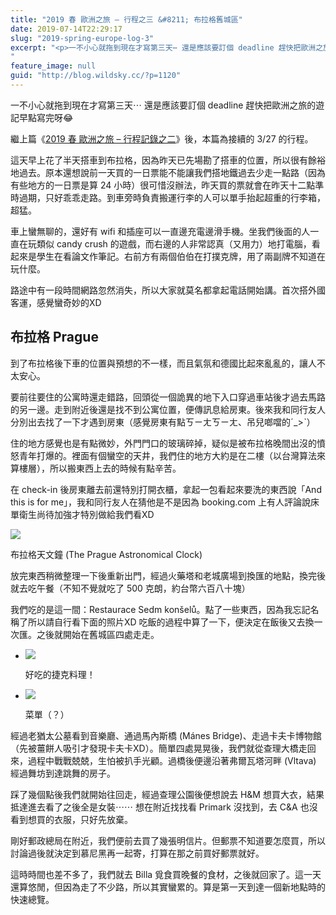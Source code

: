 ```yaml
---
title: "2019 春 歐洲之旅 – 行程之三 &#8211; 布拉格舊城區"
date: 2019-07-14T22:29:17
slug: "2019-spring-europe-log-3"
excerpt: "<p>一不小心就拖到現在才寫第三天⋯ 還是應該要訂個 deadline 趕快把歐洲之旅的遊記早點寫完呀😂 繼上篇《2&#8230;</p>
"
feature_image: null
guid: "http://blog.wildsky.cc/?p=1120"
---
```

一不小心就拖到現在才寫第三天⋯ 還是應該要訂個 deadline 趕快把歐洲之旅的遊記早點寫完呀😂

繼上篇《[2019 春 歐洲之旅 – 行程記錄之二](http://blog.wildsky.cc/posts/2019-spring-europe-log-2)》後，本篇為接續的 3/27 的行程。

這天早上花了半天搭車到布拉格，因為昨天已先場勘了搭車的位置，所以很有餘裕地過去。原本還想說前一天買的一日票能不能讓我們搭地鐵過去少走一點路（因為有些地方的一日票是算 24 小時）很可惜沒辦法，昨天買的票就會在昨天十二點準時過期，只好乖乖走路。到車旁時負責搬運行李的人可以單手抬起超重的行李箱，超猛。

車上蠻無聊的，還好有 wifi 和插座可以一直邊充電邊滑手機。坐我們後面的人一直在玩類似 candy crush 的遊戲，而右邊的人非常認真（又用力）地打電腦，看起來是學生在看論文作筆記。右前方有兩個伯伯在打撲克牌，用了兩副牌不知道在玩什麼。

路途中有一段時間網路忽然消失，所以大家就莫名都拿起電話開始講。首次搭外國客運，感覺蠻奇妙的XD

布拉格 Prague
----------

到了布拉格後下車的位置與預想的不一樣，而且氣氛和德國比起來亂亂的，讓人不太安心。

要前往要住的公寓時還走錯路，回頭從一個詭異的地下入口穿過車站後才過去馬路的另一邊。走到附近後還是找不到公寓位置，便傳訊息給房東。後來我和同行友人分別出去找了一下才遇到房東（感覺房東有點ㄎㄧㄤㄎㄧㄤ、吊兒啷噹的ˊ\_>ˋ）

住的地方感覺也是有點微妙，外門門口的玻璃碎掉，疑似是被布拉格晚間出沒的憤怒青年打爆的。裡面有個蠻空的天井，我們住的地方大約是在二樓（以台灣算法來算樓層），所以搬東西上去的時候有點辛苦。

在 check-in 後房東離去前還特別打開衣櫃，拿起一包看起來要洗的東西說「And this is for me」，我和同行友人在猜他是不是因為 booking.com 上有人評論說床單衛生尚待加強才特別做給我們看XD

![](/images/IMG_8256.jpg)

布拉格天文鐘 (The Prague Astronomical Clock)

放完東西稍微整理一下後重新出門，經過火藥塔和老城廣場到換匯的地點，換完後就去吃午餐（不知不覺就吃了 500 克朗，約台幣六百八十塊）

我們吃的是這一間：Restaurace Sedm konšelů。點了一些東西，因為我忘記名稱了所以請自行看下面的照片XD 吃飯的過程中算了一下，便決定在飯後又去換一次匯。之後就開始在舊城區四處走走。

*   ![](/images/IMG_8262-e1563108740868.jpg)

    好吃的捷克料理！

*   ![](/images/IMG_8257-1-e1563108915845.jpg)

    菜單（？）


經過老猶太公墓看到音樂廳、通過馬內斯橋 (Mánes Bridge)、走過卡夫卡博物館（先被薑餅人吸引才發現卡夫卡XD）。簡單四處晃晃後，我們就從查理大橋走回來，過程中戰戰兢兢，生怕被扒手光顧。過橋後便邊沿著弗爾瓦塔河畔 (Vltava) 經過舞坊到達跳舞的房子。

踩了幾個點後我們就開始往回走，經過查理公園後便想說去 H&M 想買大衣，結果抵達進去看了之後全是女裝⋯⋯ 想在附近找找看 Primark 沒找到，去 C&A 也沒看到想買的衣服，只好先放棄。

剛好郵政總局在附近，我們便前去買了幾張明信片。但郵票不知道要怎麼買，所以討論過後就決定到慕尼黑再一起寄，打算在那之前買好郵票就好。

這時時間也差不多了，我們就去 Billa 覓食買晚餐的食材，之後就回家了。這一天還算悠閒，但因為走了不少路，所以其實蠻累的。算是第一天到達一個新地點時的快速總覽。
